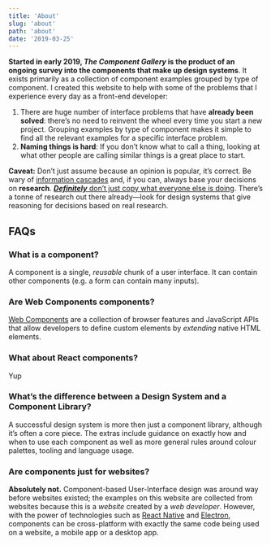 ```yaml
---
title: 'About'
slug: 'about'
path: 'about'
date: '2019-03-25'
---
```


**Started in early 2019, _The Component Gallery_ is the product of an ongoing survey into the components that make up design systems**. It exists primarily as a collection of component examples grouped by type of component. I created this website to help with some of the problems that I experience every day as a front-end developer:

1. There are huge number of interface problems that have **already been solved**: there’s no need to reinvent the wheel every time you start a new project. Grouping examples by type of component makes it simple to find all the relevant examples for a specific interface problem.
2. **Naming things is hard**: If you don’t know what to call a thing, looking at what other people are calling similar things is a great place to start.

**Caveat:** Don’t just assume because an opinion is popular, it’s correct. Be wary of [information cascades](https://en.wikipedia.org/wiki/Information_cascade) and, if you can, always base your decisions on **research**. [***Definitely*** don’t just copy what everyone else is doing](https://noti.st/stephenhay/nLABeP/i-don-t-care-what-airbnb-is-doing-and-neither-should-you). There’s a tonne of research out there already—look for design systems that give reasoning for decisions based on real research.

## FAQs

### What is a component?

A component is a single, _reusable_ chunk of a user interface. It can contain other components (e.g. a form can contain many inputs).

### Are Web Components components?

[Web Components](https://www.webcomponents.org/introduction) are a collection of browser features and JavaScript APIs that allow developers to define custom elements by _extending_ native HTML elements.

### What about React components?

Yup

<!-- **Short answer:** Yes -->

<!-- **Longer answer**React is a great way to start thinking of user interfaces in a component-based way. While you _could_ put your whole interface in one single react component, you'll quickly see the benefit of splitting recurring patterns into separate component files, each with their own props, state, and methods. -->

### What’s the difference between a Design System and a Component Library?

A successful design system is more then just a component library, although it’s often a core piece. The extras include guidance on exactly how and when to use each component as well as more general rules around colour palettes, tooling and language usage.

### Are components just for websites?

**Absolutely not.** Component-based User-Interface design was around way before websites existed; the examples on this website are collected from websites because this is a _website_ created by a _web developer_. However, with the power of technologies such as [React Native](https://facebook.github.io/react-native/) and [Electron](https://electronjs.org/), components can be cross-platform with exactly the same code being used on a website, a mobile app or a desktop app.
